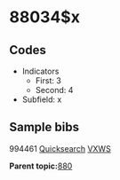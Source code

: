 # 88034$x

## Codes

-   Indicators
    -   First: 3
    -   Second: 4
-   Subfield: x

## Sample bibs

994461 [Quicksearch](https://search.library.yale.edu/catalog/994461) [VXWS](http://prodorbis.library.yale.edu:7014/vxws/GetHoldingsService?bibId=994461)

**Parent topic:**[880](../../tags/880/880.md)

